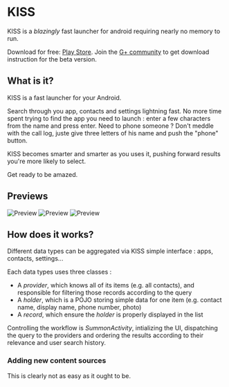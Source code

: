 KISS
======
KISS is a *blazingly* fast launcher for android requiring nearly no memory to run.

Download for free: [Play Store](https://play.google.com/store/apps/details?id=fr.neamar.kiss).
Join the [G+ community](https://plus.google.com/communities/116489528310489783081) to get download instruction for the beta version.

What is it?
------------
KISS is a fast launcher for your Android.

Search through you app, contacts and settings lightning fast.
No more time spent trying to find the app you need to launch : enter a few characters from the name and press enter.
Need to phone someone ? Don't meddle with the call log, juste give three letters of his name and push the "phone" button.

KISS becomes smarter and smarter as you uses it, pushing forward results you're more likely to select.

Get ready to be amazed.

Previews
---------------------

![Preview](https://lh3.googleusercontent.com/1B-Vc9Tqh6bfGCVyKXkYSZycwY9Z4g6NxX3ULAKdCPgi9pmGHoyIelC4nsVbQK8d5l0i)
![Preview](https://lh3.googleusercontent.com/ADlhgu6JBVOJRn_XS-BbFbw6HtGopVABpBSdBMfANXpGpicFY3jxVLcuBhnJ9QkSshTp)
![Preview](https://lh3.googleusercontent.com/17JTZKi0wh8ReNTMmhEzoR1Iu_mirK867_H2GbMwDhFf8QwpqhxzccpBLAFo5DbFdg)


How does it works?
-------------------
Different data types can be aggregated via KISS simple interface : apps, contacts, settings...

Each data types uses three classes :

* A *provider*, which knows all of its items (e.g. all contacts), and responsible for filtering those records according to the query
* A *holder*, which is a POJO storing simple data for one item (e.g. contact name, display name, phone number, photo)
* A *record*, which ensure the *holder* is properly displayed in the list

Controlling the workflow is *SummonActivity*, intializing the UI, dispatching the query to the providers and ordering the results according to their relevance and user search history.

### Adding new content sources
This is clearly not as easy as it ought to be.

